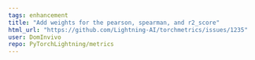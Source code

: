 ```yaml
---
tags: enhancement
title: "Add weights for the pearson, spearman, and r2_score"
html_url: "https://github.com/Lightning-AI/torchmetrics/issues/1235"
user: DomInvivo
repo: PyTorchLightning/metrics
---
```



